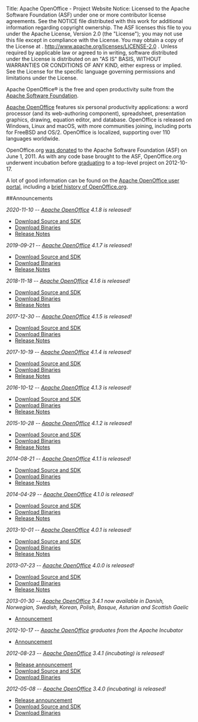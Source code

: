 Title:     Apache OpenOffice - Project Website
Notice:    Licensed to the Apache Software Foundation (ASF) under one
           or more contributor license agreements.  See the NOTICE file
           distributed with this work for additional information
           regarding copyright ownership.  The ASF licenses this file
           to you under the Apache License, Version 2.0 (the
           "License"); you may not use this file except in compliance
           with the License.  You may obtain a copy of the License at
           .
             http://www.apache.org/licenses/LICENSE-2.0
           .
           Unless required by applicable law or agreed to in writing,
           software distributed under the License is distributed on an
           "AS IS" BASIS, WITHOUT WARRANTIES OR CONDITIONS OF ANY
           KIND, either express or implied.  See the License for the
           specific language governing permissions and limitations
           under the License.

Apache OpenOffice® is the free and open productivity suite from the [Apache Software Foundation][0].

[Apache OpenOffice][1] features six personal productivity applications: a word processor (and its web-authoring component),
spreadsheet, presentation graphics, drawing, equation editor, and database. OpenOffice is released on Windows, Linux and
macOS, with more communities joining, including ports for FreeBSD and OS/2. OpenOffice is localized, supporting over 110
languages worldwide.

OpenOffice.org [was donated][2] to the Apache Software Foundation (ASF) on June 1, 2011. As with any code base brought to
the ASF, OpenOffice.org underwent incubation before [graduating][3] to a top-level project on 2012-10-17.

A lot of good information can be found on the [Apache OpenOffice user portal][4], including a [brief history of
OpenOffice.org][5].

##Announcements

*2020-11-10 -- [Apache OpenOffice][1] 4.1.8 is released!*

  - [Download Source and SDK](https://openoffice.apache.org/downloads.html)
  - [Download Binaries](https://www.openoffice.org/download/)
  - [Release Notes](https://cwiki.apache.org/confluence/display/OOOUSERS/AOO+4.1.8+Release+Notes)

*2019-09-21 -- [Apache OpenOffice][1] 4.1.7 is released!*

  - [Download Source and SDK](https://openoffice.apache.org/downloads.html)
  - [Download Binaries](https://www.openoffice.org/download/)
  - [Release Notes](https://cwiki.apache.org/confluence/display/OOOUSERS/AOO+4.1.7+Release+Notes)

*2018-11-18 -- [Apache OpenOffice][1] 4.1.6 is released!*

  - [Download Source and SDK](https://openoffice.apache.org/downloads.html)
  - [Download Binaries](https://www.openoffice.org/download/)
  - [Release Notes](https://cwiki.apache.org/confluence/display/OOOUSERS/AOO+4.1.6+Release+Notes)

*2017-12-30 -- [Apache OpenOffice][1] 4.1.5 is released!*

  - [Download Source and SDK](https://openoffice.apache.org/downloads.html#release-archives)
  - [Download Binaries](https://www.openoffice.org/download/)
  - [Release Notes](https://cwiki.apache.org/confluence/display/OOOUSERS/AOO+4.1.5+Release+Notes)

*2017-10-19 -- [Apache OpenOffice][1] 4.1.4 is released!*

  - [Download Source and SDK](https://openoffice.apache.org/downloads.html#release-archives)
  - [Download Binaries](https://www.openoffice.org/download/)
  - [Release Notes](https://cwiki.apache.org/confluence/display/OOOUSERS/AOO+4.1.4+Release+Notes)

*2016-10-12 -- [Apache OpenOffice][1] 4.1.3 is released!*

  - [Download Source and SDK](https://openoffice.apache.org/downloads.html#release-archives)
  - [Download Binaries](https://www.openoffice.org/download/)
  - [Release Notes](https://cwiki.apache.org/confluence/display/OOOUSERS/AOO+4.1.3+Release+Notes)

*2015-10-28 -- [Apache OpenOffice][1] 4.1.2 is released!*

  - [Download Source and SDK](https://openoffice.apache.org/downloads.html#release-archives)
  - [Download Binaries](https://www.openoffice.org/download/)
  - [Release Notes](https://cwiki.apache.org/confluence/display/OOOUSERS/AOO+4.1.2+Release+Notes)

*2014-08-21 -- [Apache OpenOffice][1] 4.1.1 is released!*

  - [Download Source and SDK](https://openoffice.apache.org/downloads.html#release-archives)
  - [Download Binaries](https://www.openoffice.org/download/)
  - [Release Notes](https://cwiki.apache.org/confluence/display/OOOUSERS/AOO+4.1.1+Release+Notes)

*2014-04-29 -- [Apache OpenOffice][1] 4.1.0 is released!*

  - [Download Source and SDK](https://openoffice.apache.org/downloads.html#release-archives)
  - [Download Binaries](https://www.openoffice.org/download/)
  - [Release Notes](https://cwiki.apache.org/confluence/display/OOOUSERS/AOO+4.1+Release+Notes)

*2013-10-01 -- [Apache OpenOffice][1] 4.0.1 is released!*

  - [Download Source and SDK](https://openoffice.apache.org/downloads.html#release-archives)
  - [Download Binaries](https://www.openoffice.org/download/)
  - [Release Notes](https://cwiki.apache.org/confluence/display/OOOUSERS/AOO+4.0.1+Release+Notes)

*2013-07-23 -- [Apache OpenOffice][1] 4.0.0 is released!*

  - [Download Source and SDK](https://openoffice.apache.org/downloads.html#release-archives)
  - [Download Binaries](https://www.openoffice.org/download/)
  - [Release Notes](https://cwiki.apache.org/confluence/display/OOOUSERS/AOO+4.0+Release+Notes)

*2013-01-30 -- [Apache OpenOffice][1] 3.4.1 now available in Danish, Norwegian, Swedish, Korean, Polish, Basque, Asturian and Scottish Gaelic*

  - [Announcement](https://blogs.apache.org/OOo/entry/apache_openoffice_now_available_in)

*2012-10-17 -- [Apache OpenOffice][1] graduates from the Apache Incubator*

  - [Announcement](https://blogs.apache.org/OOo/entry/openoffice_graduates_from_the_apache)

*2012-08-23 -- [Apache OpenOffice][1] 3.4.1 (incubating) is released!*

  - [Release announcement](https://blogs.apache.org/OOo/entry/announcing_apache_openoffice_3_41)
  - [Download Source and SDK](https://openoffice.apache.org/downloads.html#release-archives)
  - [Download Binaries](https://www.openoffice.org/download)

*2012-05-08 -- [Apache OpenOffice][1] 3.4.0 (incubating) is released!*

  - [Release announcement](https://www.openoffice.org/news/aoo34.html)
  - [Download Source and SDK](https://openoffice.apache.org/downloads.html#release-archives)
  - [Download Binaries](https://www.openoffice.org/download/archive.html)


[0]: https://www.apache.org/
[1]: https://www.openoffice.org/
[2]: http://www.marketwire.com/press-release/statements-on-openofficeorg-contribution-to-apache-nasdaq-orcl-1521400.htm
[3]: https://blogs.apache.org/OOo/entry/openoffice_graduates_from_the_apache
[4]: https://www.openoffice.org/
[5]: https://www.openoffice.org/about/
